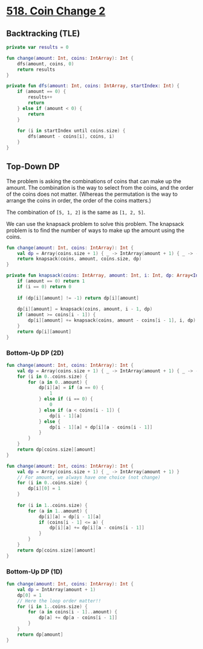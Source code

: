 # [518. Coin Change 2](https://leetcode.com/problems/coin-change-2/)

## Backtracking (TLE)
```kotlin
private var results = 0

fun change(amount: Int, coins: IntArray): Int {
    dfs(amount, coins, 0)
    return results
}

private fun dfs(amount: Int, coins: IntArray, startIndex: Int) {
    if (amount == 0) {
        results++
        return
    } else if (amount < 0) {
        return
    }
    
    for (i in startIndex until coins.size) {
        dfs(amount - coins[i], coins, i)
    }
}
```

## Top-Down DP
The problem is asking the combinations of coins that can make up the amount. The combination is the way to select from the coins, and the order of the coins does not matter. (Whereas the permutation is the way to arrange the coins in order, the order of the coins matters.)

The combination of `[5, 1, 2]` is the same as `[1, 2, 5]`.

We can use the knapsack problem to solve this problem. The knapsack problem is to find the number of ways to make up the amount using the coins.

```kotlin
fun change(amount: Int, coins: IntArray): Int {
    val dp = Array(coins.size + 1) { _ -> IntArray(amount + 1) { _ -> -1 }}
    return knapsack(coins, amount, coins.size, dp)
}

private fun knapsack(coins: IntArray, amount: Int, i: Int, dp: Array<IntArray>): Int {
    if (amount == 0) return 1
    if (i == 0) return 0
    
    if (dp[i][amount] != -1) return dp[i][amount]
    
    dp[i][amount] = knapsack(coins, amount, i - 1, dp)
    if (amount >= coins[i - 1]) {
        dp[i][amount] += knapsack(coins, amount - coins[i - 1], i, dp)
    }
    return dp[i][amount]
} 
```

### Bottom-Up DP (2D)
```kotlin
fun change(amount: Int, coins: IntArray): Int {
    val dp = Array(coins.size + 1) { _ -> IntArray(amount + 1) { _ -> -1 }}
    for (i in 0..coins.size) {
        for (a in 0..amount) {
            dp[i][a] = if (a == 0) {
                1
            } else if (i == 0) {
                0
            } else if (a < coins[i - 1]) {
                dp[i - 1][a]
            } else {
                dp[i - 1][a] + dp[i][a - coins[i - 1]]
            }
        }
    }
    return dp[coins.size][amount]
}
```

```kotlin
fun change(amount: Int, coins: IntArray): Int {
    val dp = Array(coins.size + 1) { _ -> IntArray(amount + 1) }
    // For amount, we always have one choice (not change)
    for (i in 0..coins.size) {
        dp[i][0] = 1
    }
    
    for (i in 1..coins.size) {
        for (a in 1..amount) {
            dp[i][a] = dp[i - 1][a]
            if (coins[i - 1] <= a) {
                dp[i][a] += dp[i][a - coins[i - 1]]
            }
        }
    }
    return dp[coins.size][amount]
}
```

### Bottom-Up DP (1D)
```kotlin
fun change(amount: Int, coins: IntArray): Int {
    val dp = IntArray(amount + 1)
    dp[0] = 1
    // Here the loop order matter!!
    for (i in 1..coins.size) {
        for (a in coins[i - 1]..amount) {
            dp[a] += dp[a - coins[i - 1]]
        }
    }
    return dp[amount]
}
```
